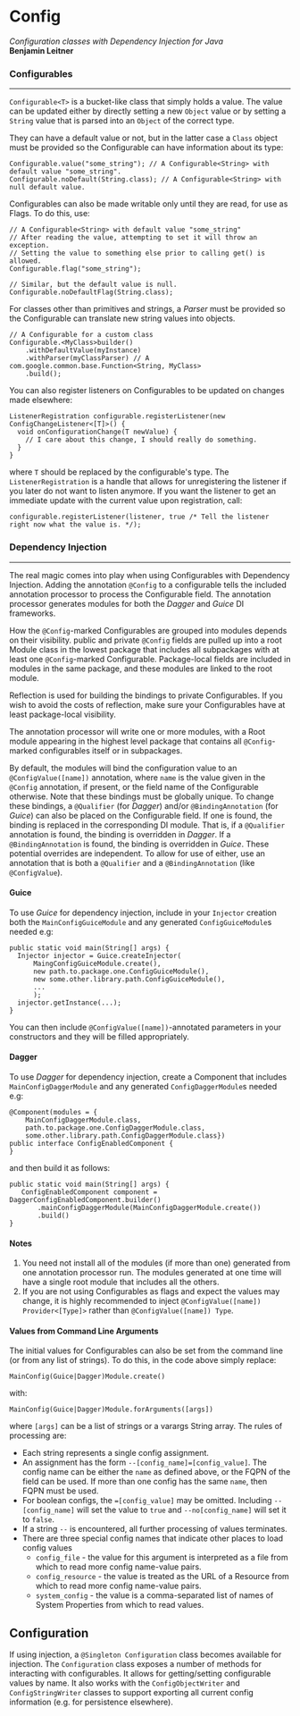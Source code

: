 # Config
*Configuration classes with Dependency Injection for Java*  
**Benjamin Leitner**

### Configurables
-----
`Configurable<T>` is a bucket-like class that simply holds a value.
The value can be updated either by directly setting a new `Object`
value or by setting a `String` value that is parsed into an `Object`
of the correct type.

They can have a default value or not, but in the latter case a `Class`
object must be provided so the Configurable can have information about
its type:

    Configurable.value("some_string"); // A Configurable<String> with default value "some_string". 
    Configurable.noDefault(String.class); // A Configurable<String> with null default value.

Configurables can also be made writable only until they are read, for
use as Flags.  To do this, use:

    // A Configurable<String> with default value "some_string" 
    // After reading the value, attempting to set it will throw an exception.
    // Setting the value to something else prior to calling get() is allowed.
    Configurable.flag("some_string");
    
    // Similar, but the default value is null.
    Configurable.noDefaultFlag(String.class);

For classes other than primitives and strings, a *Parser* must be
provided so the Configurable can translate new string values into objects.

    // A Configurable for a custom class
    Configurable.<MyClass>builder()
        .withDefaultValue(myInstance)
        .withParser(myClassParser) // A com.google.common.base.Function<String, MyClass>
        .build();

You can also register listeners on Configurables to be updated on changes made elsewhere:

    ListenerRegistration configurable.registerListener(new ConfigChangeListener<[T]>() {
      void onConfigurationChange(T newValue) {
        // I care about this change, I should really do something.
      }
    }
    
where `T` should be replaced by the configurable's type.  The `ListenerRegistration` is a handle
that allows for unregistering the listener if you later do not want to listen anymore.  If you want
the listener to get an immediate update with the current value upon registration, call:

    configurable.registerListener(listener, true /* Tell the listener right now what the value is. */);

### Dependency Injection
-----
The real magic comes into play when using Configurables with Dependency Injection. Adding the
annotation `@Config` to a configurable tells the included annotation processor to process the
Configurable field. The annotation processor generates modules for both the *Dagger* and *Guice*
DI frameworks.

How the `@Config`-marked Configurables are grouped into modules depends on their visibility.
public and private `@Config` fields are pulled up into a root Module class in the lowest package
that includes all subpackages with at least one `@Config`-marked Configurable.  Package-local fields
are included in modules in the same package, and these modules are linked to the root module.

Reflection is used for building the bindings to private Configurables.  If you wish to avoid the
 costs of reflection, make sure your Configurables have at least package-local visibility.

The annotation processor will write one or more modules, with a Root module appearing in the highest
level package that contains all `@Config`-marked configurables itself or in subpackages.

By default, the modules will bind the configuration value to an `@ConfigValue([name])` annotation,
where `name` is the value given in the `@Config` annotation, if present, or the field name of the
Configurable otherwise.  Note that these bindings must be globally unique.  To change these
bindings, a `@Qualifier` (for *Dagger*) and/or `@BindingAnnotation` (for *Guice*) can also be placed
on the Configurable field.  If one is found, the binding is replaced in the corresponding DI module.
That is, if a `@Qualifier` annotation is found, the binding is overridden in *Dagger*.  If a
`@BindingAnnotation` is found, the binding is overridden in *Guice*.  These potential overrides are
independent.  To allow for use of either, use an annotation that is both a `@Qualifier` and a
`@BindingAnnotation` (like `@ConfigValue`).

#### Guice
To use *Guice* for dependency injection, include in your `Injector` creation both the
`MainConfigGuiceModule` and any generated `ConfigGuiceModule`s needed e.g:

    public static void main(String[] args) {
      Injector injector = Guice.createInjector(
          MaingConfigGuiceModule.create(),
          new path.to.package.one.ConfigGuiceModule(),
          new some.other.library.path.ConfigGuiceModule(),
          ...
          );
      injector.getInstance(...);
    }

You can then include `@ConfigValue([name])`-annotated parameters in your constructors and they will
be filled appropriately.

#### Dagger
To use *Dagger* for dependency injection, create a Component that includes `MainConfigDaggerModule`
 and any generated `ConfigDaggerModule`s needed e.g:

    @Component(modules = {
        MainConfigDaggerModule.class,
        path.to.package.one.ConfigDaggerModule.class,
        some.other.library.path.ConfigDaggerModule.class})
    public interface ConfigEnabledComponent {
    }

and then build it as follows:

    public static void main(String[] args) {
       ConfigEnabledComponent component = DaggerConfigEnabledComponent.builder()
           .mainConfigDaggerModule(MainConfigDaggerModule.create())
           .build()
    }

#### Notes
1. You need not install all of the modules (if more than one) generated from one annotation
 processor run.  The modules generated at one time will have a single root module that includes
 all the others.
2. If you are not using Configurables as flags and expect the values may change, it is highly
  recommended to inject `@ConfigValue([name]) Provider<[Type]>` rather than
  `@ConfigValue([name]) Type`. 
   
#### Values from Command Line Arguments
The initial values for Configurables can also be set from the command line (or from any list of
strings).  To do this, in the code above simply replace:

    MainConfig(Guice|Dagger)Module.create()
    
with:

    MainConfig(Guice|Dagger)Module.forArguments([args])

where `[args]` can be a list of strings or a varargs String array.  The rules of processing are:

* Each string represents a single config assignment.
* An assignment has the form `--[config_name]=[config_value]`.  The config name can be either
the `name` as defined above, or the FQPN of the field can be used.  If more than one config has
the same `name`, then FQPN must be used.
* For boolean configs, the `=[config_value]` may be omitted.  Including `--[config_name]` will set
the value to `true` and `--no[config_name]` will set it to `false`.
* If a string `--` is encountered, all further processing of values terminates.
* There are three special config names that indicate other places to load config values
  * `config_file` - the value for this argument is interpreted as a file from which to read more
  config name-value pairs.
  * `config_resource` - the value is treated as the URL of a Resource from which to read more
  config name-value pairs.
  * `system_config` - the value is a comma-separated list of names of System Properties from which
  to read values.
 
## Configuration
If using injection, a `@Singleton Configuration` class becomes available for injection.
The `Configuration` class exposes a number of methods for interacting with configurables.  It
allows for getting/setting configurable values by name.  It also works with the
`ConfigObjectWriter` and `ConfigStringWriter` classes to support exporting all current config
information (e.g. for persistence elsewhere).